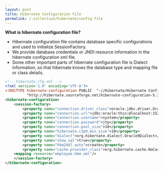 ```yaml
---
layout: post
title: Hibernate Configuration File
permalink: /:collection/hibernate/config-file
---
```


**What is hibernate configuration file?**
-	Hibernate configuration file contains database specific configurations and used to initialize SessionFactory. 
-	We provide database credentials or JNDI resource information in the hibernate configuration xml file. 
-	Some other important parts of hibernate configuration file is Dialect information, so that hibernate knows the database type and mapping file or class details.

```xml
<!-- hibernate.cfg.xml -->
<?xml version='1.0' encoding='UTF-8'?>  
<!DOCTYPE hibernate-configuration PUBLIC  "-//Hibernate/Hibernate Configuration DTD 5.3//EN"  
          "http://hibernate.sourceforge.net/hibernate-configuration-5.3.dtd">  
<hibernate-configuration>  
    <session-factory>
        <property name="connection.driver_class">oracle.jdbc.driver.OracleDriver</property>
        <property name="connection.url">jdbc:oracle:thin:@localhost:1521:xe</property>  
        <property name="connection.username">system</property>  
        <property name="connection.password">jtp</property>
        <property name="connection.pool_size">10</property>
        <property name="hibernate.c3p0.min_size">10</property>
        <property name="dialect">org.hibernate.dialect.Oracle9Dialect</property>
        <property name="show_sql">true</property>
        <property name="hbm2ddl.auto">create</property>
        <property name="cache.provider_class">org.hibernate.cache.NoCacheProvider</property>
    <mapping resource="employee.hbm.xml"/>  
    </session-factory>    
</hibernate-configuration>  
```
